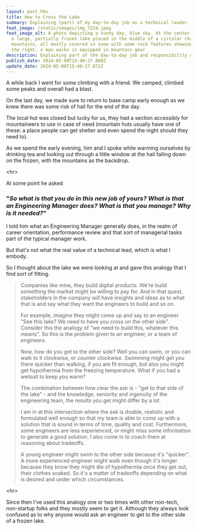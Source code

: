 ```yaml
---
layout: post.hbs
title: How to Cross the Lake
summary: Explaining (part) of my day-to-day job as a technical leader.
feat_image: /static/images/img_7224.jpeg
feat_image_alt: A photo depicting a sunny day, blue sky. At the center there is
  a large, partially frozen lake placed in the middle of a circular chain of
  mountains, all mostly covered in snow with some rock features showing up. To
  the right, a man walks in equipped in mountain gear
description: Explaining part of the day-to-day job and responsibility of a technical leader.
publish_date: 2024-05-08T15:40:27.868Z
update_date: 2024-05-08T15:40:27.872Z
---
```

A while back I went for some climbing with a friend. We camped, climbed some peaks and overall had a blast.

O﻿n the last day, we made sure to return to base camp early enough as we knew there was some risk of hail for the end of the day.

The local hut was closed but lucky for us, they had a section accessibly for mountaineers to use in case of need (mountain huts usually have one of these: a place people can get shelter and even spend the night should they need to).

A﻿s we spend the early evening, him and I spoke while warming ourselves by drinking tea and looking out through a little window at the hail falling down on the frozen, with the mountains as the backdrop.

<﻿hr>

A﻿t some point he asked

### "*So what is that you do in this new job of yours? What is that an Engineering Manager does? What is that you manage? Why is it needed?*"

I﻿ told him what an Engineering Manager generally does, in the realm of career orientation, performance review and that sort of managerial tasks part of the typical manager work.

B﻿ut that's not what the real value of a technical lead, which is what I embody.

S﻿o I thought about the lake we were looking at and gave this analogy that I find sort of fitting.

> Companies like mine, they build digital products. We're build something the market might be willing to pay for. And in that quest, stakeholders in the company will have insights and ideas as to what that is and say what they want the engineers to build and so on.
>
> F﻿or example, imagine they might come up and say to an engineer "See this lake? We need to have you cross on the other side". Consider this the analogy of "we need to build this, whatever this means". So this is the problem given to an engineer, or a team of engineers.
>
> N﻿ow, how do you get to the other side? Well you can swim, or you can walk to it clockwise, or counter clockwise. Swimming might get you there quicker than walking, if you are fit enough, but also you might get hypothermia from the freezing temperature. What if you had a wetsuit to keep you warm?
>
> The combination between how clear the ask is - "get to that side of the lake" - and the knowledge, seniority and ingenuity of the engineering team, the results you get might differ by a lot.
>
> I﻿ am in at this intersection where the ask is doable, realistic and formulated well enough so that my team is able to come up with a solution that is sound in terms of time, quality and cost. Furthermore, some engineers are less experienced, or might miss some information to generate a good solution. I also come in to coach them at reasoning about tradeoffs. 
>
> A﻿ young engineer might swim to the other side because it's "quicker". A more experienced engineer might walk even though it's longer because they know they might die of hypothermia once they get out, their clothes soaked. So it's a matter of tradeoffs depending on what is desired and under which circumstances.

<﻿hr>

S﻿ince then I've used this analogy one or two times with other non-tech, non-startup folks and they mostly seem to get it. Although they always look confused as to why anyone would ask an engineer to get to the other side of a frozen lake.